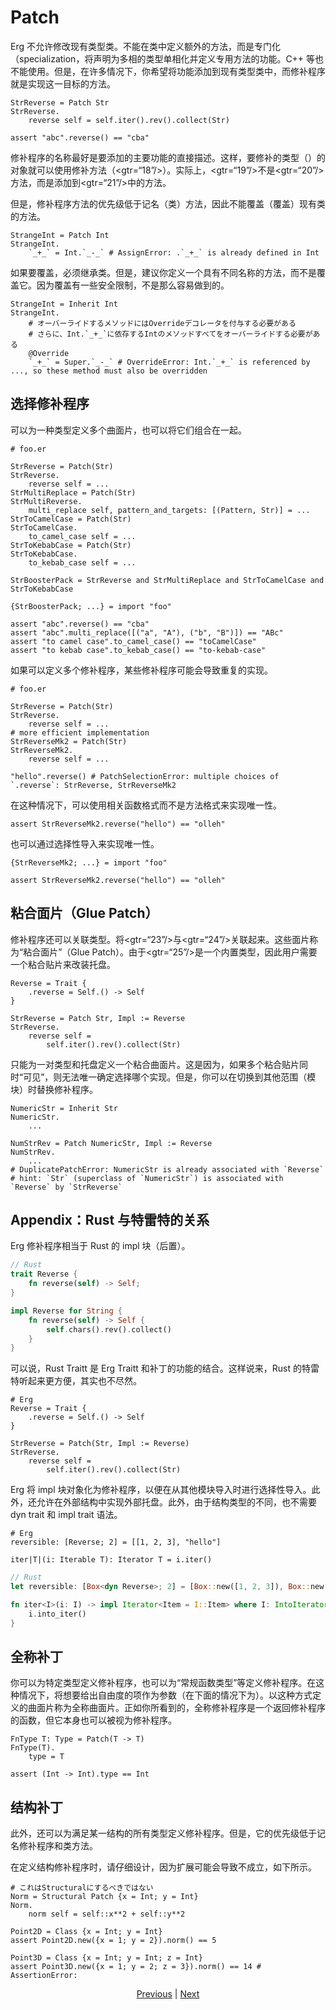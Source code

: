 # Patch

Erg 不允许修改现有类型类。不能在类中定义额外的方法，而是专门化（specialization，将声明为多相的类型单相化并定义专用方法的功能。C++ 等也不能使用。但是，在许多情况下，你希望将功能添加到现有类型类中，而修补程序就是实现这一目标的方法。


```erg
StrReverse = Patch Str
StrReverse.
    reverse self = self.iter().rev().collect(Str)

assert "abc".reverse() == "cba"
```

修补程序的名称最好是要添加的主要功能的直接描述。这样，要修补的类型（）的对象就可以使用修补方法（<gtr=“18”/>）。实际上，<gtr=“19”/>不是<gtr=“20”/>方法，而是添加到<gtr=“21”/>中的方法。

但是，修补程序方法的优先级低于记名（类）方法，因此不能覆盖（覆盖）现有类的方法。


```erg
StrangeInt = Patch Int
StrangeInt.
    `_+_` = Int.`_-_` # AssignError: .`_+_` is already defined in Int
```

如果要覆盖，必须继承类。但是，建议你定义一个具有不同名称的方法，而不是覆盖它。因为覆盖有一些安全限制，不是那么容易做到的。


```erg
StrangeInt = Inherit Int
StrangeInt.
    # オーバーライドするメソッドにはOverrideデコレータを付与する必要がある
    # さらに、Int.`_+_`に依存するIntのメソッドすべてをオーバーライドする必要がある
    @Override
    `_+_` = Super.`_-_` # OverrideError: Int.`_+_` is referenced by ..., so these method must also be overridden
```

## 选择修补程序

可以为一种类型定义多个曲面片，也可以将它们组合在一起。


```erg
# foo.er

StrReverse = Patch(Str)
StrReverse.
    reverse self = ...
StrMultiReplace = Patch(Str)
StrMultiReverse.
    multi_replace self, pattern_and_targets: [(Pattern, Str)] = ...
StrToCamelCase = Patch(Str)
StrToCamelCase.
    to_camel_case self = ...
StrToKebabCase = Patch(Str)
StrToKebabCase.
    to_kebab_case self = ...

StrBoosterPack = StrReverse and StrMultiReplace and StrToCamelCase and StrToKebabCase
```


```erg
{StrBoosterPack; ...} = import "foo"

assert "abc".reverse() == "cba"
assert "abc".multi_replace([("a", "A"), ("b", "B")]) == "ABc"
assert "to camel case".to_camel_case() == "toCamelCase"
assert "to kebab case".to_kebab_case() == "to-kebab-case"
```

如果可以定义多个修补程序，某些修补程序可能会导致重复的实现。


```erg
# foo.er

StrReverse = Patch(Str)
StrReverse.
    reverse self = ...
# more efficient implementation
StrReverseMk2 = Patch(Str)
StrReverseMk2.
    reverse self = ...

"hello".reverse() # PatchSelectionError: multiple choices of `.reverse`: StrReverse, StrReverseMk2
```

在这种情况下，可以使用相关函数格式而不是方法格式来实现唯一性。


```erg
assert StrReverseMk2.reverse("hello") == "olleh"
```

也可以通过选择性导入来实现唯一性。


```erg
{StrReverseMk2; ...} = import "foo"

assert StrReverseMk2.reverse("hello") == "olleh"
```

## 粘合面片（Glue Patch）

修补程序还可以关联类型。将<gtr=“23”/>与<gtr=“24”/>关联起来。这些面片称为“粘合面片”（Glue Patch）。由于<gtr=“25”/>是一个内置类型，因此用户需要一个粘合贴片来改装托盘。


```erg
Reverse = Trait {
    .reverse = Self.() -> Self
}

StrReverse = Patch Str, Impl := Reverse
StrReverse.
    reverse self =
        self.iter().rev().collect(Str)
```

只能为一对类型和托盘定义一个粘合曲面片。这是因为，如果多个粘合贴片同时“可见”，则无法唯一确定选择哪个实现。但是，你可以在切换到其他范围（模块）时替换修补程序。


```erg
NumericStr = Inherit Str
NumericStr.
    ...

NumStrRev = Patch NumericStr, Impl := Reverse
NumStrRev.
    ...
# DuplicatePatchError: NumericStr is already associated with `Reverse`
# hint: `Str` (superclass of `NumericStr`) is associated with `Reverse` by `StrReverse`
```

## Appendix：Rust 与特雷特的关系

Erg 修补程序相当于 Rust 的 impl 块（后置）。


```rust
// Rust
trait Reverse {
    fn reverse(self) -> Self;
}

impl Reverse for String {
    fn reverse(self) -> Self {
        self.chars().rev().collect()
    }
}
```

可以说，Rust Traitt 是 Erg Traitt 和补丁的功能的结合。这样说来，Rust 的特雷特听起来更方便，其实也不尽然。


```erg
# Erg
Reverse = Trait {
    .reverse = Self.() -> Self
}

StrReverse = Patch(Str, Impl := Reverse)
StrReverse.
    reverse self =
        self.iter().rev().collect(Str)
```

Erg 将 impl 块对象化为修补程序，以便在从其他模块导入时进行选择性导入。此外，还允许在外部结构中实现外部托盘。此外，由于结构类型的不同，也不需要 dyn trait 和 impl trait 语法。


```erg
# Erg
reversible: [Reverse; 2] = [[1, 2, 3], "hello"]

iter|T|(i: Iterable T): Iterator T = i.iter()
```


```rust
// Rust
let reversible: [Box<dyn Reverse>; 2] = [Box::new([1, 2, 3]), Box::new("hello")];

fn iter<I>(i: I) -> impl Iterator<Item = I::Item> where I: IntoIterator {
    i.into_iter()
}
```

## 全称补丁

你可以为特定类型定义修补程序，也可以为“常规函数类型”等定义修补程序。在这种情况下，将想要给出自由度的项作为参数（在下面的情况下为）。以这种方式定义的曲面片称为全称曲面片。正如你所看到的，全称修补程序是一个返回修补程序的函数，但它本身也可以被视为修补程序。


```erg
FnType T: Type = Patch(T -> T)
FnType(T).
    type = T

assert (Int -> Int).type == Int
```

## 结构补丁

此外，还可以为满足某一结构的所有类型定义修补程序。但是，它的优先级低于记名修补程序和类方法。

在定义结构修补程序时，请仔细设计，因为扩展可能会导致不成立，如下所示。


```erg
# これはStructuralにするべきではない
Norm = Structural Patch {x = Int; y = Int}
Norm.
    norm self = self::x**2 + self::y**2

Point2D = Class {x = Int; y = Int}
assert Point2D.new({x = 1; y = 2}).norm() == 5

Point3D = Class {x = Int; y = Int; z = Int}
assert Point3D.new({x = 1; y = 2; z = 3}).norm() == 14 # AssertionError:
```

<p align='center'>
    <a href='./06_nst_vs_sst.md'>Previous</a> | <a href='./08_value.md'>Next</a>
</p>
